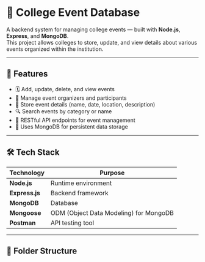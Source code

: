 # 🎉 College Event Database

A backend system for managing college events — built with **Node.js**, **Express**, and **MongoDB**.  
This project allows colleges to store, update, and view details about various events organized within the institution.

---

## 🚀 Features

- 🗓️ Add, update, delete, and view events
- 👥 Manage event organizers and participants
- 📅 Store event details (name, date, location, description)
- 🔍 Search events by category or name
- 🧾 RESTful API endpoints for event management
- 🧠 Uses MongoDB for persistent data storage

---

## 🛠️ Tech Stack

| Technology | Purpose |
|-------------|----------|
| **Node.js** | Runtime environment |
| **Express.js** | Backend framework |
| **MongoDB** | Database |
| **Mongoose** | ODM (Object Data Modeling) for MongoDB |
| **Postman** | API testing tool |

---

## 📂 Folder Structure

